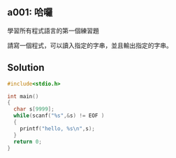 ## a001: 哈囉
學習所有程式語言的第一個練習題 

請寫一個程式，可以讀入指定的字串，並且輸出指定的字串。

## Solution
```C
#include<stdio.h>

int main() 
{
  char s[9999];
  while(scanf("%s",&s) != EOF ) 
  {
    printf("hello, %s\n",s);
  }
  return 0;
}
```
